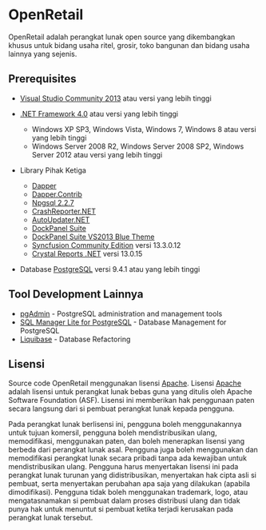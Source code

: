OpenRetail
==============================================

OpenRetail adalah perangkat lunak open source yang dikembangkan khusus untuk bidang usaha ritel, grosir, toko bangunan dan bidang usaha lainnya yang sejenis.

Prerequisites
-----------------------------------------------
* [Visual Studio Community 2013](https://www.visualstudio.com/en-us/news/releasenotes/vs2013-community-vs) atau versi yang lebih tinggi
* [.NET Framework 4.0](https://www.microsoft.com/en-us/download/details.aspx?id=17718) atau versi yang lebih tinggi
    * Windows XP SP3, Windows Vista, Windows 7, Windows 8 atau versi yang lebih tinggi
    * Windows Server 2008 R2, Windows Server 2008 SP2, Windows Server 2012 atau versi yang lebih tinggi    

* Library Pihak Ketiga
    * [Dapper](http://www.nuget.org/packages/Dapper/)
    * [Dapper.Contrib](http://www.nuget.org/packages/Dapper.Contrib/)
    * [Npgsql 2.2.7](http://www.nuget.org/packages/Npgsql/2.2.72)
    * [CrashReporter.NET](http://www.nuget.org/packages/CrashReporter.NET.Official/)
    * [AutoUpdater.NET](https://www.nuget.org/packages/Autoupdater.NET.Official/)
    * [DockPanel Suite](https://www.nuget.org/packages/DockPanelSuite/)
    * [DockPanel Suite VS2013 Blue Theme](https://www.nuget.org/packages/DockPanelSuite.ThemeVS2013Blue/)
    * [Syncfusion Community Edition](https://www.syncfusion.com/products/communitylicense/) versi 13.3.0.12
    * [Crystal Reports .NET](http://downloads.businessobjects.com/akdlm/cr4vs2010/CRforVS_13_0_15.exe) versi 13.0.15

* Database [PostgreSQL](https://www.postgresql.org/) versi 9.4.1 atau yang lebih tinggi

Tool Development Lainnya
-----------------------------------------------
* [pgAdmin](https://www.pgadmin.org/) - PostgreSQL administration and management tools
* [SQL Manager Lite for PostgreSQL](http://www.sqlmanager.net/products/postgresql/manager/download) - Database Management for PostgreSQL
* [Liquibase](http://www.liquibase.org/) - Database Refactoring 

Lisensi
-----------------------------------------------

Source code OpenRetail menggunakan lisensi [Apache](http://www.apache.org/licenses/LICENSE-2.0). Lisensi [Apache](http://www.apache.org/licenses/LICENSE-2.0) adalah lisensi untuk perangkat lunak bebas guna yang ditulis oleh Apache Software Foundation (ASF). Lisensi ini memberikan hak penggunaan paten secara langsung dari si pembuat perangkat lunak kepada pengguna.

Pada perangkat lunak berlisensi ini, pengguna boleh menggunakannya untuk tujuan komersil, pengguna boleh mendistribusikan ulang, memodifikasi, menggunakan paten, dan boleh menerapkan lisensi yang berbeda dari perangkat lunak asal. Pengguna juga boleh menggunakan dan memodifikasi perangkat lunak secara pribadi tanpa ada kewajiban untuk mendistribusikan ulang. Pengguna harus menyertakan lisensi ini pada perangkat lunak turunan yang didistribusikan, menyertakan hak cipta asli si pembuat, serta menyertakan perubahan apa saja yang dilakukan (apabila dimodifikasi). Pengguna tidak boleh menggunakan trademark, logo, atau mengatasnamakan si pembuat dalam proses distribusi ulang dan tidak punya hak untuk menuntut si pembuat ketika terjadi kerusakan pada perangkat lunak tersebut.